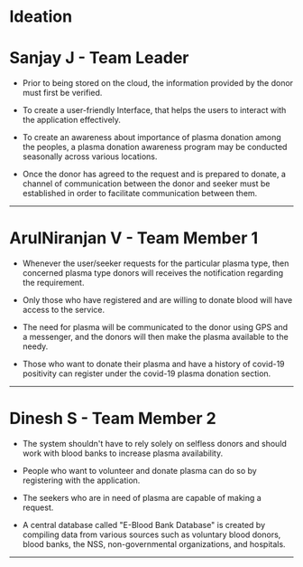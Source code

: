 # Ideation

# Sanjay J - Team Leader


- Prior to being stored on the cloud, the information provided by the donor must first be verified. 

- To create a user-friendly Interface, that helps the users to
interact with the application effectively. 

- To create an awareness about importance of plasma donation among the peoples, a plasma
donation awareness program may be conducted seasonally across various locations. 

- Once the donor has agreed to the request and is prepared to donate, a channel of
communication between the donor and seeker must be established in order to facilitate
communication between them. 

----
# ArulNiranjan V - Team Member 1
 
- Whenever the user/seeker requests for the particular plasma type, then concerned plasma type
donors will receives the notification regarding the requirement. 

- Only those who have registered and are willing to donate blood will have access to the service. 

- The need for plasma will be communicated to the donor using GPS and a messenger, and the
donors will then make the plasma available to the needy. 

- Those who want to donate their plasma and have a history of covid-19 positivity can register
under the covid-19 plasma donation section. 

----
# Dinesh S - Team Member 2

- The system shouldn't have to rely solely on selfless donors and should work with blood banks to
increase plasma availability. 

- People who want to volunteer and donate plasma can do so by registering with the application. 

- The seekers who are in need of plasma are capable of making a request. 

- A central database called "E-Blood Bank Database" is created by compiling data from various
sources such as voluntary blood donors, blood banks, the NSS, non-governmental organizations, and
hospitals. 

----
